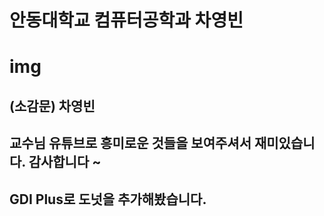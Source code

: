 # 안동대학교 컴퓨터공학과 차영빈
# img

## (소감문) 차영빈 
## 교수님 유튜브로 흥미로운 것들을 보여주셔서 재미있습니다. 감사합니다 ~
## GDI Plus로 도넛을 추가해봤습니다.
